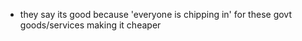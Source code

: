 - they say its good because 'everyone is chipping in' for these govt goods/services making it cheaper